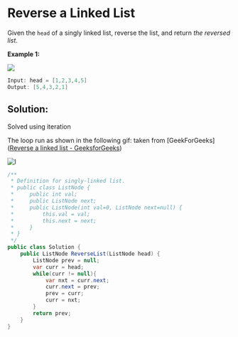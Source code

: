 # Reverse a Linked List

Given the `head` of a singly linked list, reverse the list, and return *the reversed list*.

**Example 1:**

![](https://assets.leetcode.com/uploads/2021/02/19/rev1ex1.jpg)

```csharp
Input: head = [1,2,3,4,5]
Output: [5,4,3,2,1]
```

## Solution:

Solved using iteration

The loop run as shown in the following gif: taken from [GeekForGeeks]([Reverse a linked list - GeeksforGeeks](https://www.geeksforgeeks.org/reverse-a-linked-list/))

![l](https://media.geeksforgeeks.org/wp-content/cdn-uploads/RGIF2.gif)

```csharp
/**
 * Definition for singly-linked list.
 * public class ListNode {
 *     public int val;
 *     public ListNode next;
 *     public ListNode(int val=0, ListNode next=null) {
 *         this.val = val;
 *         this.next = next;
 *     }
 * }
 */
public class Solution {
    public ListNode ReverseList(ListNode head) {
        ListNode prev = null;
        var curr = head;
        while(curr != null){
            var nxt = curr.next;
            curr.next = prev;
            prev = curr;
            curr = nxt;
        }
        return prev;
    }
}
```
